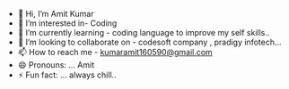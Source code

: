 - 👋 Hi, I’m Amit Kumar
- 👀 I’m interested in- Coding
- 🌱 I’m currently learning - coding language to improve my self skills..
- 💞️ I’m looking to collaborate on - codesoft company , pradigy infotech...
- 📫 How to reach me - kumaramit160590@gmail.com
- 😄 Pronouns: ... Amit 
- ⚡ Fun fact: ... always chill..

<!---
amit961670/amit961670 is a ✨ special ✨ repository because its `README.md` (this file) appears on your GitHub profile.
You can click the Preview link to take a look at your changes.
--->
